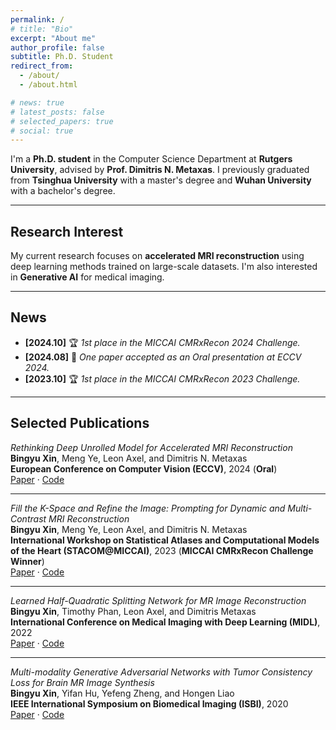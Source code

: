 ```yaml
---
permalink: /
# title: "Bio"
excerpt: "About me"
author_profile: false
subtitle: Ph.D. Student
redirect_from: 
  - /about/
  - /about.html

# news: true
# latest_posts: false 
# selected_papers: true 
# social: true
---
```

I'm a **Ph.D. student** in the Computer Science Department at **Rutgers University**, advised by **Prof. Dimitris N. Metaxas**. I previously graduated from **Tsinghua University** with a master's degree and **Wuhan University** with a bachelor's degree.

---

## Research Interest

My current research focuses on **accelerated MRI reconstruction** using deep learning methods trained on large-scale datasets. I'm also interested in **Generative AI** for medical imaging.

---

## News

- **[2024.10]** 🏆 *1st place in the MICCAI CMRxRecon 2024 Challenge.*
- **[2024.08]** 📝 *One paper accepted as an Oral presentation at ECCV 2024.*
- **[2023.10]** 🏆 *1st place in the MICCAI CMRxRecon 2023 Challenge.*

---

## Selected Publications

*Rethinking Deep Unrolled Model for Accelerated MRI Reconstruction*  
**Bingyu Xin**, Meng Ye, Leon Axel, and Dimitris N. Metaxas  
**European Conference on Computer Vision (ECCV)**, 2024 (**Oral**)  
[Paper](https://www.ecva.net/papers/eccv_2024/papers_ECCV/papers/09565.pdf) · [Code](https://github.com/hellopipu/PromptMR-plus)

---

*Fill the K-Space and Refine the Image: Prompting for Dynamic and Multi-Contrast MRI Reconstruction*  
**Bingyu Xin**, Meng Ye, Leon Axel, and Dimitris N. Metaxas  
**International Workshop on Statistical Atlases and Computational Models of the Heart (STACOM@MICCAI)**, 2023 (**MICCAI CMRxRecon Challenge Winner**)  
[Paper](https://arxiv.org/pdf/2309.13839.pdf) · [Code](https://github.com/hellopipu/PromptMR)

---

*Learned Half-Quadratic Splitting Network for MR Image Reconstruction*  
**Bingyu Xin**, Timothy Phan, Leon Axel, and Dimitris Metaxas  
**International Conference on Medical Imaging with Deep Learning (MIDL)**, 2022  
[Paper](https://proceedings.mlr.press/v172/xin22a/xin22a.pdf) · [Code](https://github.com/hellopipu/HQS-Net)

---

*Multi-modality Generative Adversarial Networks with Tumor Consistency Loss for Brain MR Image Synthesis*  
**Bingyu Xin**, Yifan Hu, Yefeng Zheng, and Hongen Liao  
**IEEE International Symposium on Biomedical Imaging (ISBI)**, 2020  
[Paper](https://ieeexplore.ieee.org/abstract/document/9098449/) · [Code](https://github.com/hellopipu/TC-MGAN)
